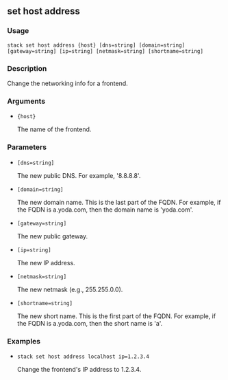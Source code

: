 ## set host address

### Usage

`stack set host address {host} [dns=string] [domain=string] [gateway=string] [ip=string] [netmask=string] [shortname=string]`

### Description

Change the networking info for a frontend.

### Arguments

* `{host}`

   The name of the frontend.


### Parameters
* `[dns=string]`

   The new public DNS. For example, '8.8.8.8'.
* `[domain=string]`

   The new domain name. This is the last part of the FQDN. For
	example, if the FQDN is a.yoda.com, then the domain name is
	'yoda.com'.
* `[gateway=string]`

   The new public gateway.
* `[ip=string]`

   The new IP address.
* `[netmask=string]`

   The new netmask (e.g., 255.255.0.0).
* `[shortname=string]`

   The new short name. This is the first part of the FQDN. For
	example, if the FQDN is a.yoda.com, then the short name is 'a'.

### Examples

* `stack set host address localhost ip=1.2.3.4`

   Change the frontend's IP address to 1.2.3.4.



